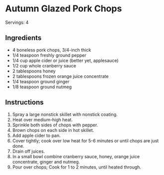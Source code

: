 # Autumn Glazed Pork Chops

Servings: 4

## Ingredients

- 4 boneless pork chops, 3/4-inch thick
- 1/4 teaspoon freshly ground pepper
- 1/4 cup apple cider or juice  (better yet, applesauce)
- 1/2 cup whole cranberry sauce
- 2 tablespoons honey
- 2 tablespoons frozen orange juice concentrate
- 1/4 teaspoon ground ginger
- 1/8 teaspoon ground nutmeg

## Instructions
1. Spray a large nonstick skillet with nonstick coating.
2. Heat over medium-high heat.
3. Sprinkle both sides of chops with pepper.
4. Brown chops on each side in hot skillet.
5. Add apple cider to pan.
6. Cover tightly; cook over low heat for 5-6 minutes or until chops are just done.
7. Drain off juices.
8. In a small bowl combine cranberry sauce, honey, orange juice concentrate, ginger and nutmeg.
9. Pour over chops; Cook for 1 to 2 minutes, until heated through.
